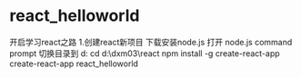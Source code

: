 # react_helloworld
开启学习react之路
1.创建react新项目
下载安装node.js
打开 node.js command prompt 切换目录到 d: cd d:\dxm03\react
npm install -g create-react-app
create-react-app react_helloworld
